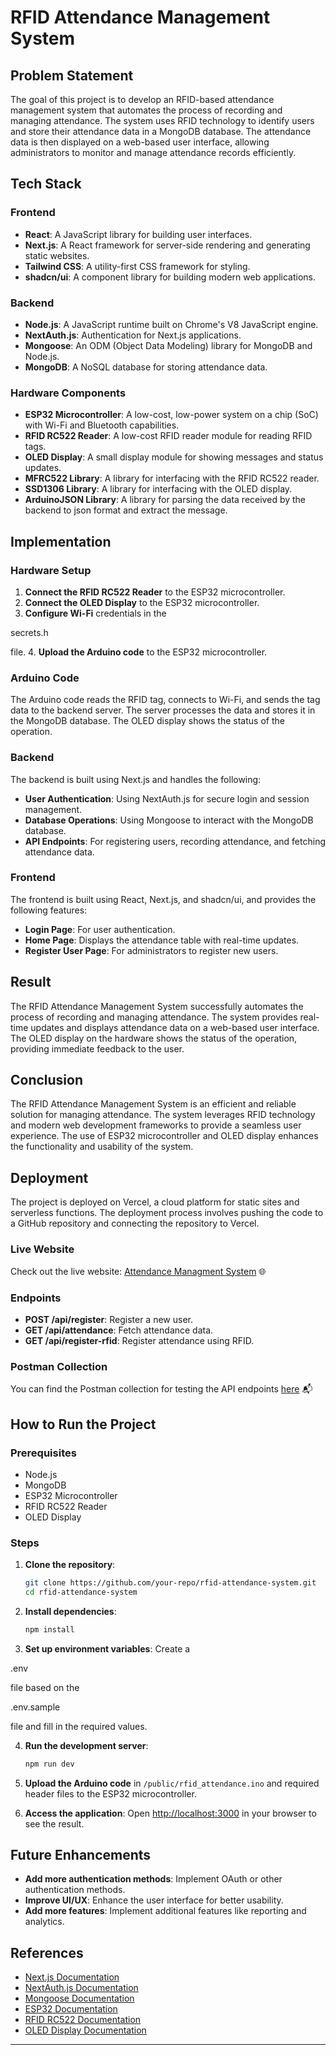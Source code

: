 # RFID Attendance Management System

## Problem Statement

The goal of this project is to develop an RFID-based attendance management system that automates the process of recording and managing attendance. The system uses RFID technology to identify users and store their attendance data in a MongoDB database. The attendance data is then displayed on a web-based user interface, allowing administrators to monitor and manage attendance records efficiently.

## Tech Stack

### Frontend
- **React**: A JavaScript library for building user interfaces.
- **Next.js**: A React framework for server-side rendering and generating static websites.
- **Tailwind CSS**: A utility-first CSS framework for styling.
- **shadcn/ui**: A component library for building modern web applications.

### Backend
- **Node.js**: A JavaScript runtime built on Chrome's V8 JavaScript engine.
- **NextAuth.js**: Authentication for Next.js applications.
- **Mongoose**: An ODM (Object Data Modeling) library for MongoDB and Node.js.
- **MongoDB**: A NoSQL database for storing attendance data.

### Hardware Components
- **ESP32 Microcontroller**: A low-cost, low-power system on a chip (SoC) with Wi-Fi and Bluetooth capabilities.
- **RFID RC522 Reader**: A low-cost RFID reader module for reading RFID tags.
- **OLED Display**: A small display module for showing messages and status updates.
- **MFRC522 Library**: A library for interfacing with the RFID RC522 reader.
- **SSD1306 Library**: A library for interfacing with the OLED display.
- **ArduinoJSON Library**: A library for parsing the data received by the backend to json format and extract the message.

## Implementation

### Hardware Setup
1. **Connect the RFID RC522 Reader** to the ESP32 microcontroller.
2. **Connect the OLED Display** to the ESP32 microcontroller.
3. **Configure Wi-Fi** credentials in the 

secrets.h

 file.
4. **Upload the Arduino code** to the ESP32 microcontroller.

### Arduino Code
The Arduino code reads the RFID tag, connects to Wi-Fi, and sends the tag data to the backend server. The server processes the data and stores it in the MongoDB database. The OLED display shows the status of the operation.

### Backend
The backend is built using Next.js and handles the following:
- **User Authentication**: Using NextAuth.js for secure login and session management.
- **Database Operations**: Using Mongoose to interact with the MongoDB database.
- **API Endpoints**: For registering users, recording attendance, and fetching attendance data.

### Frontend
The frontend is built using React, Next.js, and shadcn/ui, and provides the following features:
- **Login Page**: For user authentication.
- **Home Page**: Displays the attendance table with real-time updates.
- **Register User Page**: For administrators to register new users.

## Result

The RFID Attendance Management System successfully automates the process of recording and managing attendance. The system provides real-time updates and displays attendance data on a web-based user interface. The OLED display on the hardware shows the status of the operation, providing immediate feedback to the user.

## Conclusion

The RFID Attendance Management System is an efficient and reliable solution for managing attendance. The system leverages RFID technology and modern web development frameworks to provide a seamless user experience. The use of ESP32 microcontroller and OLED display enhances the functionality and usability of the system.

## Deployment

The project is deployed on Vercel, a cloud platform for static sites and serverless functions. The deployment process involves pushing the code to a GitHub repository and connecting the repository to Vercel.

### Live Website
Check out the live website: [Attendance Managment System](https://ams-rfid.vercel.app) 🌐

### Endpoints

- **POST /api/register**: Register a new user.
- **GET /api/attendance**: Fetch attendance data.
- **GET /api/register-rfid**: Register attendance using RFID.

### Postman Collection
You can find the Postman collection for testing the API endpoints [here](https://www.postman.com/solar-moon-851836/workspace/my-workspace/collection/24239785-050688b2-3584-44a1-91ef-97ac4b594c65?action=share&creator=24239785) 📬

## How to Run the Project

### Prerequisites
- Node.js
- MongoDB
- ESP32 Microcontroller
- RFID RC522 Reader
- OLED Display

### Steps
1. **Clone the repository**:
   ```bash
   git clone https://github.com/your-repo/rfid-attendance-system.git
   cd rfid-attendance-system
   ```

2. **Install dependencies**:
   ```bash
   npm install
   ```

3. **Set up environment variables**:
   Create a 

.env

 file based on the 

.env.sample

 file and fill in the required values.

4. **Run the development server**:
   ```bash
   npm run dev
   ```

5. **Upload the Arduino code** in `/public/rfid_attendance.ino` and required header files to the ESP32 microcontroller.

6. **Access the application**:
   Open [http://localhost:3000](http://localhost:3000) in your browser to see the result.

## Future Enhancements

- **Add more authentication methods**: Implement OAuth or other authentication methods.
- **Improve UI/UX**: Enhance the user interface for better usability.
- **Add more features**: Implement additional features like reporting and analytics.

## References

- [Next.js Documentation](https://nextjs.org/docs)
- [NextAuth.js Documentation](https://next-auth.js.org/getting-started/introduction)
- [Mongoose Documentation](https://mongoosejs.com/docs/guide.html)
- [ESP32 Documentation](https://docs.espressif.com/projects/esp-idf/en/latest/esp32/)
- [RFID RC522 Documentation](https://www.nxp.com/docs/en/data-sheet/MFRC522.pdf)
- [OLED Display Documentation](https://cdn-shop.adafruit.com/datasheets/SSD1306.pdf)

---